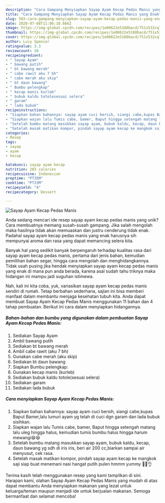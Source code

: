 ```yaml
---
description: "Cara Gampang Menyiapkan Sayap Ayam Kecap Pedas Manis yang Enak"
title: "Cara Gampang Menyiapkan Sayap Ayam Kecap Pedas Manis yang Enak"
slug: 503-cara-gampang-menyiapkan-sayap-ayam-kecap-pedas-manis-yang-enak
date: 2020-07-08T11:06:10.666Z
image: https://img-global.cpcdn.com/recipes/1e00622e5188bacd/751x532cq70/sayap-ayam-kecap-pedas-manis-foto-resep-utama.jpg
thumbnail: https://img-global.cpcdn.com/recipes/1e00622e5188bacd/751x532cq70/sayap-ayam-kecap-pedas-manis-foto-resep-utama.jpg
cover: https://img-global.cpcdn.com/recipes/1e00622e5188bacd/751x532cq70/sayap-ayam-kecap-pedas-manis-foto-resep-utama.jpg
author: Lucy Spencer
ratingvalue: 3.3
reviewcount: 10
recipeingredient:
- " Sayap Ayam"
- " bawang putih"
- " bt bawang merah"
- " cabe rawit aku 7 bh"
- " cabe merah aku skip"
- " bt daun bawang"
- " Bumbu pelengkap"
- " kecap manis kurleb"
- " bubuk kaldu totolesesuai selera"
- " garam"
- " lada bubuk"
recipeinstructions:
- "Siapkan bahan bahannya: sayap ayam cuci bersih, siangi cabe,kupas Baput Bamer,lalu lumuri ayam yg telah di cuci dgn garam dan lada bubuk sisihkan."
- "Siapkan wajan lalu Tumis cabe, bamer, Baput hingga setengah matang lalu uleg hingga halus, kemudian tumis bumbu halus hingga harum mewangi😆😆"
- "Setelah bumbu matang masukkan sayap ayam, bubuk kaldu, kecap, daun bawang yg sdh di iris iris, beri air 200 cc,biarkan sampai air menyusut, cek rasa."
- "Setelah masak matikan kompor, pindah sayap ayam kecap ke mangkok saji siap buat menemani nasi hangat putih pulen hmmm yummy 🤗😋👌"
categories:
- Resep
tags:
- sayap
- ayam
- kecap

katakunci: sayap ayam kecap 
nutrition: 203 calories
recipecuisine: Indonesian
preptime: "PT35M"
cooktime: "PT33M"
recipeyield: "4"
recipecategory: Dessert

---
```



![Sayap Ayam Kecap Pedas Manis](https://img-global.cpcdn.com/recipes/1e00622e5188bacd/751x532cq70/sayap-ayam-kecap-pedas-manis-foto-resep-utama.jpg)

Anda sedang mencari ide resep sayap ayam kecap pedas manis yang unik? Cara membuatnya memang susah-susah gampang. Jika salah mengolah maka hasilnya tidak akan memuaskan dan justru cenderung tidak enak. Padahal sayap ayam kecap pedas manis yang enak harusnya sih mempunyai aroma dan rasa yang dapat memancing selera kita.

Banyak hal yang sedikit banyak berpengaruh terhadap kualitas rasa dari sayap ayam kecap pedas manis, pertama dari jenis bahan, kemudian pemilihan bahan segar, hingga cara mengolah dan menghidangkannya. Tidak usah pusing jika hendak menyiapkan sayap ayam kecap pedas manis yang enak di mana pun anda berada, karena asal sudah tahu triknya maka hidangan ini mampu jadi suguhan istimewa.




Nah, kali ini kita coba, yuk, variasikan sayap ayam kecap pedas manis sendiri di rumah. Tetap berbahan sederhana, sajian ini bisa memberi manfaat dalam membantu menjaga kesehatan tubuh kita. Anda dapat membuat Sayap Ayam Kecap Pedas Manis menggunakan 11 bahan dan 4 tahap pembuatan. Berikut ini cara dalam menyiapkan hidangannya.

<!--inarticleads1-->

##### Bahan-bahan dan bumbu yang digunakan dalam pembuatan Sayap Ayam Kecap Pedas Manis:

1. Sediakan  Sayap Ayam
1. Ambil  bawang putih
1. Sediakan  bt bawang merah
1. Ambil  cabe rawit (aku 7 bh)
1. Gunakan  cabe merah (aku skip)
1. Sediakan  bt daun bawang
1. Siapkan  Bumbu pelengkap:
1. Gunakan  kecap manis (kurleb)
1. Sediakan  bubuk kaldu totole(sesuai selera)
1. Sediakan  garam
1. Sediakan  lada bubuk




<!--inarticleads2-->

##### Cara menyiapkan Sayap Ayam Kecap Pedas Manis:

1. Siapkan bahan bahannya: sayap ayam cuci bersih, siangi cabe,kupas Baput Bamer,lalu lumuri ayam yg telah di cuci dgn garam dan lada bubuk sisihkan.
1. Siapkan wajan lalu Tumis cabe, bamer, Baput hingga setengah matang lalu uleg hingga halus, kemudian tumis bumbu halus hingga harum mewangi😆😆
1. Setelah bumbu matang masukkan sayap ayam, bubuk kaldu, kecap, daun bawang yg sdh di iris iris, beri air 200 cc,biarkan sampai air menyusut, cek rasa.
1. Setelah masak matikan kompor, pindah sayap ayam kecap ke mangkok saji siap buat menemani nasi hangat putih pulen hmmm yummy 🤗😋👌




Terima kasih telah menggunakan resep yang kami tampilkan di sini. Harapan kami, olahan Sayap Ayam Kecap Pedas Manis yang mudah di atas dapat membantu Anda menyiapkan makanan yang lezat untuk keluarga/teman maupun menjadi ide untuk berjualan makanan. Semoga bermanfaat dan selamat mencoba!
